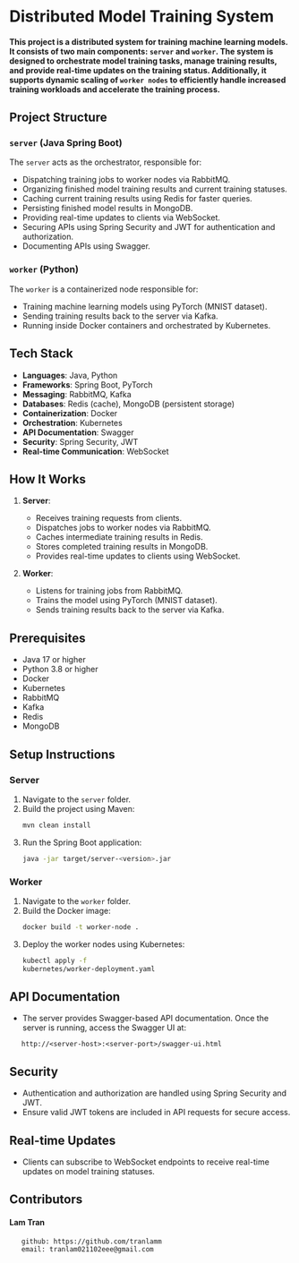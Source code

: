 # Distributed Model Training System

#### This project is a distributed system for training machine learning models. It consists of two main components: `server` and `worker`. The system is designed to orchestrate model training tasks, manage training results, and provide real-time updates on the training status. Additionally, it supports dynamic scaling of `worker nodes` to efficiently handle increased training workloads and accelerate the training process.

## Project Structure

### `server` (Java Spring Boot)
The `server` acts as the orchestrator, responsible for:
- Dispatching training jobs to worker nodes via RabbitMQ.
- Organizing finished model training results and current training statuses.
- Caching current training results using Redis for faster queries.
- Persisting finished model results in MongoDB.
- Providing real-time updates to clients via WebSocket.
- Securing APIs using Spring Security and JWT for authentication and authorization.
- Documenting APIs using Swagger.

### `worker` (Python)
The `worker` is a containerized node responsible for:
- Training machine learning models using PyTorch (MNIST dataset).
- Sending training results back to the server via Kafka.
- Running inside Docker containers and orchestrated by Kubernetes.

## Tech Stack

- **Languages**: Java, Python
- **Frameworks**: Spring Boot, PyTorch
- **Messaging**: RabbitMQ, Kafka
- **Databases**: Redis (cache), MongoDB (persistent storage)
- **Containerization**: Docker
- **Orchestration**: Kubernetes
- **API Documentation**: Swagger
- **Security**: Spring Security, JWT
- **Real-time Communication**: WebSocket

## How It Works

1. **Server**:
    - Receives training requests from clients.
    - Dispatches jobs to worker nodes via RabbitMQ.
    - Caches intermediate training results in Redis.
    - Stores completed training results in MongoDB.
    - Provides real-time updates to clients using WebSocket.

2. **Worker**:
    - Listens for training jobs from RabbitMQ.
    - Trains the model using PyTorch (MNIST dataset).
    - Sends training results back to the server via Kafka.

## Prerequisites

- Java 17 or higher
- Python 3.8 or higher
- Docker
- Kubernetes
- RabbitMQ
- Kafka
- Redis
- MongoDB

## Setup Instructions

### Server
1. Navigate to the `server` folder.
2. Build the project using Maven:
    ```bash
   mvn clean install
3. Run the Spring Boot application:
    ```bash
   java -jar target/server-<version>.jar
   ```

### Worker
1. Navigate to the `worker` folder.
2. Build the Docker image:
    ```bash
   docker build -t worker-node .
3. Deploy the worker nodes using Kubernetes:
    ```bash
   kubectl apply -f 
   kubernetes/worker-deployment.yaml
   ```

## API Documentation
- The server provides Swagger-based API documentation. Once the server is running, access the Swagger UI at:
```
   http://<server-host>:<server-port>/swagger-ui.html
```

## Security
- Authentication and authorization are handled using Spring Security and JWT.
- Ensure valid JWT tokens are included in API requests for secure access.

## Real-time Updates
- Clients can subscribe to WebSocket endpoints to receive real-time updates on model training statuses.

## Contributors
#### Lam Tran
```
   github: https://github.com/tranlamm
   email: tranlam021102eee@gmail.com
```